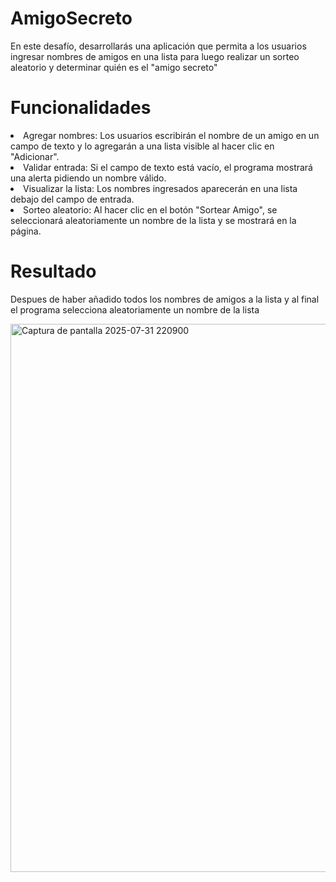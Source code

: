 # AmigoSecreto
En este desafío, desarrollarás una aplicación que permita a los usuarios ingresar nombres de amigos en una lista para luego realizar un sorteo aleatorio y determinar quién es el "amigo secreto"

<h1>Funcionalidades</h1>
<li>Agregar nombres: Los usuarios escribirán el nombre de un amigo en un campo de texto y lo agregarán a una lista visible al hacer clic en "Adicionar".</li>

<li>Validar entrada: Si el campo de texto está vacío, el programa mostrará una alerta pidiendo un nombre válido.</li>

<li> Visualizar la lista: Los nombres ingresados aparecerán en una lista debajo del campo de entrada.</li>

<li>Sorteo aleatorio: Al hacer clic en el botón "Sortear Amigo", se seleccionará aleatoriamente un nombre de la lista y se mostrará en la página.</li>


<h1>Resultado </h1>
<p>Despues de haber añadido todos los nombres de amigos a la lista y al final el programa selecciona aleatoriamente un nombre de la lista</p>
<img width="1006" height="877" alt="Captura de pantalla 2025-07-31 220900" src="https://github.com/user-attachments/assets/f2d6f443-0c67-4add-b085-f08049390d1f" />
